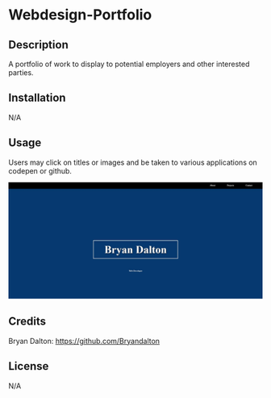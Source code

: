 # Webdesign-Portfolio

## Description

A portfolio of work to display to potential employers and other interested parties.

## Installation

N/A

## Usage
Users may click on titles or images and be taken to various applications on codepen or github.

![portfolio screenshot](./assets/images/Portfolio-screenshot.JPG)

## Credits

Bryan Dalton: https://github.com/Bryandalton

## License

N/A
